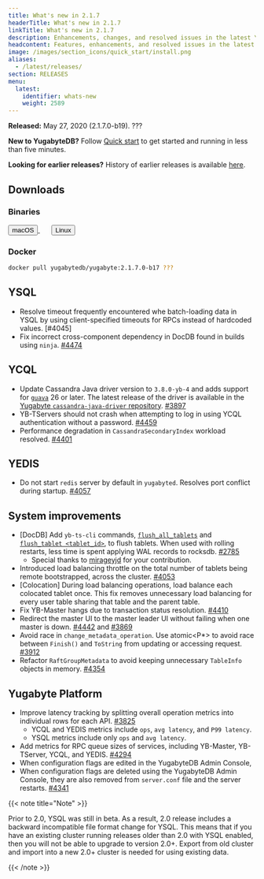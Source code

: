 ```yaml
---
title: What's new in 2.1.7
headerTitle: What's new in 2.1.7
linkTitle: What's new in 2.1.7
description: Enhancements, changes, and resolved issues in the latest YugabyteDB release.
headcontent: Features, enhancements, and resolved issues in the latest release.
image: /images/section_icons/quick_start/install.png
aliases:
  - /latest/releases/
section: RELEASES
menu:
  latest:
    identifier: whats-new
    weight: 2589 
---
```


**Released:** May 27, 2020 (2.1.7.0-b19). ???

**New to YugabyteDB?** Follow [Quick start](../../quick-start/) to get started and running in less than five minutes.

**Looking for earlier releases?** History of earlier releases is available [here](../earlier-releases/).  

## Downloads

### Binaries

<a class="download-binary-link" href="https://downloads.yugabyte.com/yugabyte-2.1.7.0-darwin.tar.gz">
  <button>
    <i class="fab fa-apple"></i><span class="download-text">macOS</span>
  </button>
</a>
&nbsp; &nbsp; &nbsp; 
<a class="download-binary-link" href="https://downloads.yugabyte.com/yugabyte-2.1.7.0-linux.tar.gz">
  <button>
    <i class="fab fa-linux"></i><span class="download-text">Linux</span>
  </button>
</a>
<br />

### Docker

```sh
docker pull yugabytedb/yugabyte:2.1.7.0-b17 ???
```

## YSQL

- Resolve timeout frequently encountered whe batch-loading data in YSQL by using client-specified timeouts for RPCs instead of hardcoded values. [#4045]
- Fix incorrect cross-component dependency in DocDB found in builds using `ninja`. [#4474](https://github.com/yugabyte/yugabyte-db/issues/4474)

## YCQL

- Update Cassandra Java driver version to `3.8.0-yb-4` and adds support for [`guava`](https://github.com/google/guava) 26 or later. The latest release of the driver is available in the [Yugabyte `cassandra-java-driver` repository](https://github.com/yugabyte/cassandra-java-driver/releases). [#3897](https://github.com/yugabyte/yugabyte-db/issues/3897)
- YB-TServers should not crash when attempting to log in using YCQL authentication without a password. [#4459](https://github.com/yugabyte/yugabyte-db/issues/4459)
- Performance degradation in `CassandraSecondaryIndex` workload resolved. [#4401](https://github.com/yugabyte/yugabyte-db/issues/4401)

## YEDIS

- Do not start `redis` server by default in `yugabyted`. Resolves port conflict during startup. [#4057](https://github.com/yugabyte/yugabyte-db/issues/4057)

## System improvements

- [DocDB] Add `yb-ts-cli` commands, [`flush_all_tablets`](../../admin/yb-ts-cli/#flush-all-tablets) and [`flush_tablet <tablet_id>`](../../admin/yb-ts-cli/#flush-tablet), to flush tablets. When used with rolling restarts, less time is spent applying WAL records to rocksdb. [#2785](https://github.com/yugabyte/yugabyte-db/issues/2785) 
  - Special thanks to [mirageyjd](https://github.com/mirageyjd) for your contribution.
- Introduced load balancing throttle on the total number of tablets being remote bootstrapped, across the cluster. [#4053](https://github.com/yugabyte/yugabyte-db/issues/4053)
- [Colocation] During load balancing operations, load balance each colocated tablet once. This fix removes unnecessary load balancing for every user table sharing that table and the parent table.
- Fix YB-Master hangs due to transaction status resolution. [#4410](https://github.com/yugabyte/yugabyte-db/issues/4410)
- Redirect the master UI to the master leader UI without failing when one master is down. [#4442](https://github.com/yugabyte/yugabyte-db/issues/4442) and [#3869](https://github.com/yugabyte/yugabyte-db/issues/3869)
- Avoid race in `change_metadata_operation`. Use atomic<P*> to avoid race between
`Finish()` and `ToString` from updating or accessing request. [#3912](https://github.com/yugabyte/yugabyte-db/issues/3912)
- Refactor `RaftGroupMetadata` to avoid keeping unnecessary `TableInfo` objects in memory. [#4354](https://github.com/yugabyte/yugabyte-db/issues/4354)

## Yugabyte Platform

- Improve latency tracking by splitting overall operation metrics into individual rows for each API. [#3825](https://github.com/yugabyte/yugabyte-db/issues/3825)
  - YCQL and YEDIS metrics include `ops`, `avg latency`, and `P99 latency`.
  - YSQL metrics include only `ops` and `avg latency`.
- Add metrics for RPC queue sizes of services, including YB-Master, YB-TServer, YCQL, and YEDIS. [#4294](https://github.com/yugabyte/yugabyte-db/issues/4294)
- When configuration flags are edited in the YugabyteDB Admin Console, 
- When configuration flags are deleted using the YugabyteDB Admin Console, they are also removed from `server.conf` file and the server restarts. [#4341](https://github.com/yugabyte/yugabyte-db/issues/4341)

{{< note title="Note" >}}

Prior to 2.0, YSQL was still in beta. As a result, 2.0 release includes a backward incompatible file format change for YSQL. This means that if you have an existing cluster running releases older than 2.0 with YSQL enabled, then you will not be able to upgrade to version 2.0+. Export from old cluster and import into a new 2.0+ cluster is needed for using existing data.

{{< /note >}}
